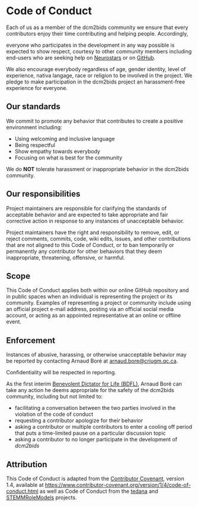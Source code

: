 # Code of Conduct

Each of us as a member of the dcm2bids community we ensure that every
contributors enjoy their time contributing and helping people. Accordingly,

everyone who participates in the development in any way possible is
 expected to show respect, courtesy to other community members including
 end-users who are seeking help on [Neurostars](https://neurostars.org/) or on [GitHub](https://github.com/UNFmontreal/Dcm2Bids/issues).


We also encourage everybody regardless of age, gender identity, level of
experience, nativa langage, race or religion to be involved in the project.
We pledge to make participation in the dcm2bids project an harassment-free
experience for everyone.


## Our standards

We commit to promote any behavior that contributes to create a positive
 environment including:
* Using welcoming and inclusive language
* Being respectful
* Show empathy towards everybody
* Focusing on what is best for the community

We do **NOT** tolerate harassment or inappropriate behavior in the dcm2bids
community.


## Our responsibilities

Project maintainers are responsible for clarifying the standards of acceptable
behavior and are expected to take appropriate and fair corrective action in
response to any instances of unacceptable behavior.

Project maintainers have the right and responsibility to remove, edit, or
reject comments, commits, code, wiki edits, issues, and other contributions
that are not aligned to this Code of Conduct, or to ban temporarily or
permanently any contributor for other behaviors that they deem inappropriate,
threatening, offensive, or harmful.

## Scope

This Code of Conduct applies both within our online GitHub repository
and in public spaces when an individual is representing the project or its community.
Examples of representing a project or community include using an official project e-mail
address, posting via an official social media account, or acting as an appointed
representative at an online or offline event.

## Enforcement

Instances of abusive, harassing, or otherwise unacceptable behavior may be
reported by contacting Arnaud Boré at <arnaud.bore@criugm.qc.ca>.

Confidentiality will be respected in reporting.

As the first interim [Benevolent Dictator for Life (BDFL)](https://en.wikipedia.org/wiki/Benevolent_dictator_for_life), Arnaud Boré can take any action he deems
appropriate for the safety of the dcm2bids community, including but not
limited to:
* facilitating a conversation between the two parties involved in the
violation of the code of conduct
* requesting a contributor apologize for their behavior
* asking a contributor or multiple contributors to enter a cooling off period
 that puts a time-limited pause on a particular discussion topic
* asking a contributor to no longer participate in the
development of *dcm2bids*

## Attribution

This Code of Conduct is adapted from the [Contributor Covenant][homepage], version 1.4,
available at https://www.contributor-covenant.org/version/1/4/code-of-conduct.html
as well as Code of Conduct from the [tedana][tedana-repo] and
[STEMMRoleModels][stem-repo] projects.

[stem-repo]: https://github.com/KirstieJane/STEMMRoleModels
[tedana-repo]: https://github.com/ME-ICA/tedana
[homepage]: https://www.contributor-covenant.org/
